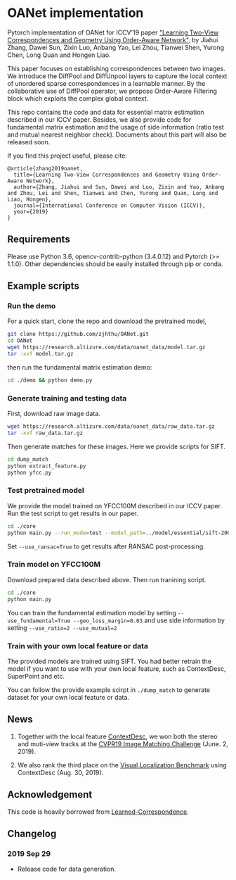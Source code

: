 # OANet implementation

Pytorch implementation of OANet for ICCV'19 paper ["Learning Two-View Correspondences and Geometry Using Order-Aware Network"](https://arxiv.org/abs/1908.04964), by Jiahui Zhang, Dawei Sun, Zixin Luo, Anbang Yao, Lei Zhou, Tianwei Shen, Yurong Chen, Long Quan and Hongen Liao.

This paper focuses on establishing correspondences between two images. We introduce the DiffPool and DiffUnpool layers to capture the local context of unordered sparse correspondences in a learnable manner. By the collaborative use of DiffPool operator, we propose Order-Aware Filtering block which exploits the complex global context.

This repo contains the code and data for essential matrix estimation described in our ICCV paper. Besides, we also provide code for fundamental matrix estimation and the usage of side information (ratio test and mutual nearest neighbor check). Documents about this part will also be released soon.

If you find this project useful, please cite:

```
@article{zhang2019oanet,
  title={Learning Two-View Correspondences and Geometry Using Order-Aware Network},
  author={Zhang, Jiahui and Sun, Dawei and Luo, Zixin and Yao, Anbang and Zhou, Lei and Shen, Tianwei and Chen, Yurong and Quan, Long and Liao, Hongen},
  journal={International Conference on Computer Vision (ICCV)},
  year={2019}
}
```

## Requirements

Please use Python 3.6, opencv-contrib-python (3.4.0.12) and Pytorch (>= 1.1.0). Other dependencies should be easily installed through pip or conda.


## Example scripts

### Run the demo

For a quick start, clone the repo and download the pretrained model,
```bash
git clone https://github.com/zjhthu/OANet.git 
cd OANet 
wget https://research.altizure.com/data/oanet_data/model.tar.gz 
tar -xvf model.tar.gz
```

then run the fundamental matrix estimation demo:

```bash
cd ./demo && python demo.py
```

### Generate training and testing data

First, download raw image data.
```bash
wget https://research.altizure.com/data/oanet_data/raw_data.tar.gz
tar -xvf raw_data.tar.gz
```

Then generate matches for these images. Here we provide scripts for SIFT.
```bash
cd dump_match
python extract_feature.py
python yfcc.py
```

<!-- Then generate dataset for training and testing.
```bash
python yfcc.py
``` -->

### Test pretrained model

We provide the model trained on YFCC100M described in our ICCV paper. Run the test script to get results in our paper.

<!-- Download prepared training and testing data. This might take a while.  -->
<!-- bash download_data.sh -->
<!-- tar -xvf data_dump.tar.gz -->
<!-- rm -r download_data_oanet_data -->
```bash
cd ./core 
python main.py --run_mode=test --model_path=../model/essential/sift-2000 --res_path=../model/essential/sift-2000/ --use_ransac=False
```
Set `--use_ransac=True` to get results after RANSAC post-processing.

### Train model on YFCC100M

Download prepared data described above. Then run tranining script.
```bash
cd ./core 
python main.py
```

You can train the fundamental estimation model by setting `--use_fundamental=True --geo_loss_margin=0.03` and use side information by setting `--use_ratio=2 --use_mutual=2`

### Train with your own local feature or data 

The provided models are trained using SIFT. You had better retrain the model if you want to use with 
your own local feature, such as ContextDesc, SuperPoint and etc. 

You can follow the provide example scirpt in `./dump_match` to generate dataset for your own local feature or data.

## News

1. Together with the local feature [ContextDesc](https://github.com/lzx551402/contextdesc), we won both the stereo and muti-view tracks at the [CVPR19 Image Matching Challenge](https://image-matching-workshop.github.io/leaderboard/) (June. 2, 2019).

2. We also rank the third place on the [Visual Localization Benchmark](https://www.visuallocalization.net/workshop/cvpr/2019/) using ContextDesc (Aug. 30, 2019).

## Acknowledgement
This code is heavily borrowed from [Learned-Correspondence](https://github.com/vcg-uvic/learned-correspondence-release).


## Changelog

### 2019 Sep 29 
* Release code for data generation.
